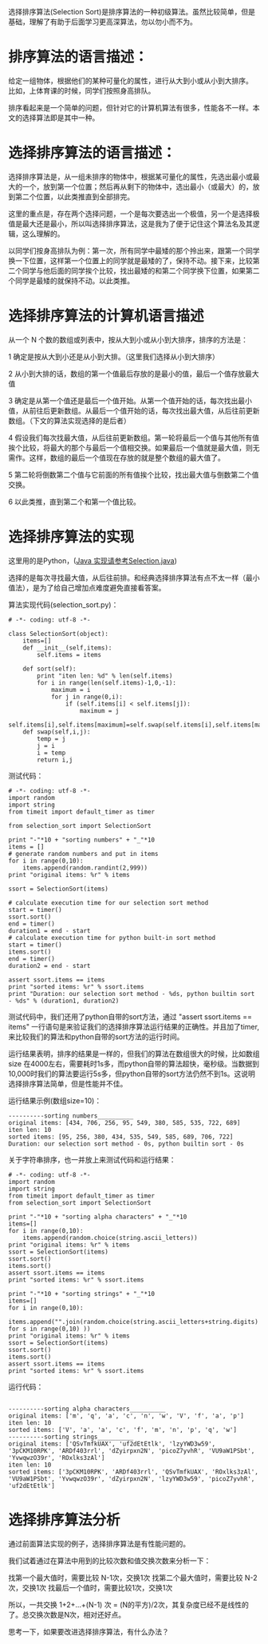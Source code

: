 选择排序算法(Selection Sort)是排序算法的一种初级算法。虽然比较简单，但是基础，理解了有助于后面学习更高深算法，勿以勿小而不为。

# 排序算法的语言描述：

给定一组物体，根据他们的某种可量化的属性，进行从大到小或从小到大排序。
比如，上体育课的时候，同学们按照身高排队。

排序看起来是一个简单的问题，但针对它的计算机算法有很多，性能各不一样。本文的选择算法即是其中一种。

# 选择排序算法的语言描述：

选择排序算法是，从一组未排序的物体中，根据某可量化的属性，先选出最小或最大的一个，放到第一个位置；然后再从剩下的物体中，选出最小（或最大）的，放到第二个位置，以此类推直到全部排完。

这里的重点是，存在两个选择问题，一个是每次要选出一个极值，另一个是选择极值是最大还是最小，所以叫选择排序算法，这是我为了便于记住这个算法名及其逻辑，这么理解的。

以同学们按身高排队为例：第一次，所有同学中最矮的那个拎出来，跟第一个同学换一下位置，这样第一个位置上的同学就是最矮的了，保持不动。接下来，比较第二个同学与他后面的同学挨个比较，找出最矮的和第二个同学换下位置，如果第二个同学是最矮的就保持不动。以此类推。

# 选择排序算法的计算机语言描述

从一个 N 个数的数组或列表中，按从大到小或从小到大排序，排序的方法是：

1 确定是按从大到小还是从小到大排。（这里我们选择从小到大排序）

2 从小到大排的话，数组的第一个值最后存放的是最小的值，最后一个值存放最大值

3 确定是从第一个值还是最后一个值开始。从第一个值开始的话，每次找出最小值，从前往后更新数组。从最后一个值开始的话，每次找出最大值，从后往前更新数组。（下文的算法实现选择的是后者）

4 假设我们每次找最大值，从后往前更新数组。第一轮将最后一个值与其他所有值挨个比较，将最大的那个与最后一个值相交换。如果最后一个值就是最大值，则无需作。这样，数组的最后一个值现在存放的就是整个数组的最大值了。

5 第二轮将倒数第二个值与它前面的所有值挨个比较，找出最大值与倒数第二个值交换。

6 以此类推，直到第二个和第一个值比较。

# 选择排序算法的实现

这里用的是Python，([Java 实现请参考Selection.java](http://algs4.cs.princeton.edu/21elementary/Selection.java.html))

选择的是每次寻找最大值，从后往前排。和经典选择排序算法有点不太一样（最小值法），是为了给自己增加点难度避免直接看答案。

算法实现代码(selection_sort.py)：

```
# -*- coding: utf-8 -*-

class SelectionSort(object):
    items=[]
    def __init__(self,items):
        self.items = items

    def sort(self):
        print "iten len: %d" % len(self.items)
        for i in range(len(self.items)-1,0,-1):
            maximum = i
            for j in range(0,i):            
                if (self.items[i] < self.items[j]):
                    maximum = j
            self.items[i],self.items[maximum]=self.swap(self.items[i],self.items[maximum])
    def swap(self,i,j):
        temp = j
        j = i
        i = temp
        return i,j
```

测试代码：

```
# -*- coding: utf-8 -*-
import random
import string
from timeit import default_timer as timer

from selection_sort import SelectionSort

print "-"*10 + "sorting numbers" + "_"*10
items = []
# generate random numbers and put in items
for i in range(0,10):
    items.append(random.randint(2,999))
print "original items: %r" % items

ssort = SelectionSort(items)

# calculate execution time for our selection sort method
start = timer()
ssort.sort()
end = timer()
duration1 = end - start
# calculate execution time for python built-in sort method
start = timer()
items.sort()
end = timer()
duration2 = end - start

assert ssort.items == items
print "sorted items: %r" % ssort.items
print "Duration: our selection sort method - %ds, python builtin sort - %ds" % (duration1, duration2)

```

测试代码中，我们还用了python自带的sort方法，通过 "assert ssort.items == items" 一行语句是来验证我们的选择排序算法运行结果的正确性。并且加了timer,来比较我们的算法和python自带的sort方法的运行时间。

运行结果表明，排序的结果是一样的，但我们的算法在数组很大的时候，比如数组size 在4000左右，需要耗时1s多，而python自带的算法超快，毫秒级。当数据到10,000时我们的算法要运行5s多，但python自带的sort方法仍然不到1s。这说明选择排序算法简单，但是性能并不佳。

运行结果示例(数组size=10)：

```
----------sorting numbers__________
original items: [434, 706, 256, 95, 549, 380, 585, 535, 722, 689]
iten len: 10
sorted items: [95, 256, 380, 434, 535, 549, 585, 689, 706, 722]
Duration: our selection sort method - 0s, python builtin sort - 0s
```

关于字符串排序，也一并放上来测试代码和运行结果：

```
# -*- coding: utf-8 -*-
import random
import string
from timeit import default_timer as timer
from selection_sort import SelectionSort

print "-"*10 + "sorting alpha characters" + "_"*10
items=[]
for i in range(0,10):
    items.append(random.choice(string.ascii_letters))
print "original items: %r" % items
ssort = SelectionSort(items)
ssort.sort()
items.sort()
assert ssort.items == items
print "sorted items: %r" % ssort.items

print "-"*10 + "sorting strings" + "_"*10
items=[]
for i in range(0,10):
    items.append("".join(random.choice(string.ascii_letters+string.digits) for s in range(0,10) ))
print "original items: %r" % items
ssort = SelectionSort(items)
ssort.sort()
items.sort()
assert ssort.items == items
print "sorted items: %r" % ssort.items
```

运行代码：

```

----------sorting alpha characters__________
original items: ['m', 'q', 'a', 'c', 'n', 'w', 'V', 'f', 'a', 'p']
iten len: 10
sorted items: ['V', 'a', 'a', 'c', 'f', 'm', 'n', 'p', 'q', 'w']
----------sorting strings__________
original items: ['QSvTmfkUAX', 'uf2dEtEtlk', 'lzyYWD3w59', '3pCKM10RPK', 'ARDf403rrl', 'dZyirpxn2N', 'picoZ7yvhR', 'VU9aW1PSbt', 'YvwqwzO39r', 'ROxlks3zAl']
iten len: 10
sorted items: ['3pCKM10RPK', 'ARDf403rrl', 'QSvTmfkUAX', 'ROxlks3zAl', 'VU9aW1PSbt', 'YvwqwzO39r', 'dZyirpxn2N', 'lzyYWD3w59', 'picoZ7yvhR', 'uf2dEtEtlk']
```

# 选择排序算法分析

通过前面算法实现的例子，选择排序算法是有性能问题的。

我们试着通过在算法中用到的比较次数和值交换次数来分析一下：

找第一个最大值时，需要比较 N-1次，交换1次
找第二个最大值时，需要比较 N-2次，交换1次
找最后一个值时，需要比较1次，交换1次

所以，一共交换 1+2+...+(N-1) 次 = (N的平方)/2次，其复杂度已经不是线性的了。总交换次数是N次，相对还好点。

思考一下，如果要改进选择排序算法，有什么办法？
